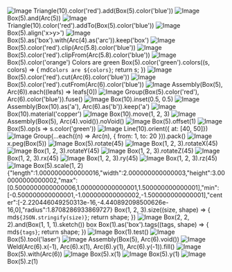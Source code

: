 ![Image](shape.md.1.png)
Triangle(10).color('red').add(Box(5).color('blue'))
![Image](shape.md.2.png)
Box(5).and(Arc(5))
![Image](shape.md.3.png)
Triangle(10).color('red').addTo(Box(5).color('blue'))
![Image](shape.md.4.png)
Box(5).align('x>y>')
![Image](shape.md.5.png)
Box(5).as('box').with(Arc(4).as('arc')).keep('box')
![Image](shape.md.6.png)
Box(5).color('red').clip(Arc(5.8).color('blue'))
![Image](shape.md.7.png)
Box(5).color('red').clipFrom(Arc(5.8).color('blue'))
![Image](shape.md.8.png)
Box(5).color('orange')
Colors are green
Box(5).color('green').colors((s, colors) => { md`Colors are ${colors}`; return s; })
![Image](shape.md.9.png)
Box(5).color('red').cut(Arc(6).color('blue'))
![Image](shape.md.10.png)
Box(5).color('red').cutFrom(Arc(6).color('blue'))
![Image](shape.md.11.png)
Assembly(Box(5), Arc(6)).each((leafs) => leafs[0])
![Image](shape.md.12.png)
Group(Box(5).color('red'), Arc(6).color('blue')).fuse()
![Image](shape.md.13.png)
Box(10).inset(0.5, 0.5)
![Image](shape.md.14.png)
Assembly(Box(10).as('a'), Arc(6).as('b')).keep('a')
![Image](shape.md.15.png)
Box(10).material('copper')
![Image](shape.md.16.png)
Box(10).move(1, 2, 3)
![Image](shape.md.17.png)
Assembly(Box(5), Arc(4).void()).noVoid()
![Image](shape.md.18.png)
Box(5).offset(1)
![Image](shape.md.19.png)
Box(5).op(s => s.color('green'))
![Image](shape.md.20.png)
Line(10).orient({ at: [40, 50]})
![Image](shape.md.21.png)
Group(...each((n) => Arc(n), { from: 1, to: 20 })).pack()
![Image](shape.md.22.png)
x.peg(Box(5))
![Image](shape.md.23.png)
Box(5).rotate(45)
![Image](shape.md.24.png)
Box(1, 2, 3).rotateX(45)
![Image](shape.md.25.png)
Box(1, 2, 3).rotateY(45)
![Image](shape.md.26.png)
Box(1, 2, 3).rotateZ(45)
![Image](shape.md.27.png)
Box(1, 2, 3).rx(45)
![Image](shape.md.28.png)
Box(1, 2, 3).ry(45)
![Image](shape.md.29.png)
Box(1, 2, 3).rz(45)
![Image](shape.md.30.png)
Box(5).scale(1, 2)
{"length":1.0000000000000016,"width":2.000000000000003,"height":3.000000000000002,"max":[0.5000000000000006,1.000000000000001,1.500000000000001],"min":[-0.500000000000001,-1.000000000000002,-1.500000000000001],"center":[-2.220446049250313e-16,-4.440892098500626e-16,0],"radius":1.8708286933869727}
Box(1, 2, 3).size((size, shape) => { md`${JSON.stringify(size)}`; return shape; })
![Image](shape.md.31.png)
Box(2, 2, 2).and(Box(1, 1, 1).sketch())
box
Box(1).as('box').tags((tags, shape) => { md`${tags}`; return shape; })
![Image](shape.md.32.png)
Box(1).test()
![Image](shape.md.33.png)
Box(5).tool('laser')
![Image](shape.md.34.png)
Assembly(Box(5), Arc(6).void())
![Image](shape.md.35.png)
Weld(Arc(6).x(-1), Arc(6).x(1), Arc(6).y(1), Arc(6).y(-1)).fill()
![Image](shape.md.36.png)
Box(5).with(Arc(6))
![Image](shape.md.37.png)
Box(5).x(1)
![Image](shape.md.38.png)
Box(5).y(1)
![Image](shape.md.39.png)
Box(5).z(1)
